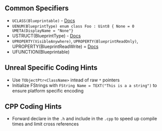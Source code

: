 ## Common Specifiers
* `UCLASS(Blueprintable)` - [Docs](https://docs.unrealengine.com/4.26/en-US/ProgrammingAndScripting/GameplayArchitecture/Classes/Specifiers/)
* `UENUM(BlueprintType) enum class Foo : Uint8 { None = 0 UMETA(DisplayName = "None"}`
* USTRUCT(BlueprintType) - [Docs](https://docs.unrealengine.com/4.26/en-US/ProgrammingAndScripting/GameplayArchitecture/Structs/Specifiers/)
* `UPROPERTY(VisibleAnywhere)`, `UPROPERTY(BlueprintReadOnly)`, UPROPERTY(BlueprintReadWrite) = [Docs](https://docs.unrealengine.com/4.26/en-US/ProgrammingAndScripting/GameplayArchitecture/Properties/Specifiers/)
* UFUNCTION(Blueprintable)

## Unreal Specific Coding Hints

* Use `TObjectPtr<ClassName>` intead of raw `*` pointers
* Initialize FStrings with `FString Name = TEXT("This is a a string")` to ensure platform specific encoding

## CPP Coding Hints
* Forward declare in the `.h` and include in the `.cpp` to speed up compile times and limit cross references
